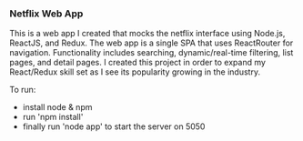 ### Netflix Web App

This is a web app I created that mocks the netflix interface using Node.js, ReactJS, and Redux. The web app is a single SPA that uses ReactRouter for navigation. Functionality includes searching, dynamic/real-time filtering, list pages, and detail pages. I created this project in order to expand my React/Redux skill set as I see its popularity growing in the industry.


To run: 
* install node & npm
* run 'npm install'
* finally run 'node app' to start the server on 5050
